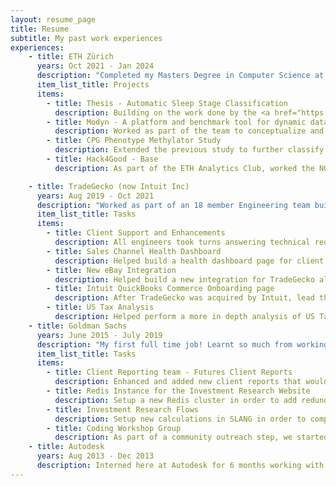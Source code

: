 ```yaml
---
layout: resume_page
title: Resume
subtitle: My past work experiences
experiences:
    - title: ETH Zürich
      years: Oct 2021 - Jan 2024
      description: "Completed my Masters Degree in Computer Science at ETH Zürich (5.4/6 CGPA), with a major in Machine Intelligence and a Minor in Data Management Systems. Though it was my first foray into Atrificial Intelligence, I've been constantly learning more about this field by studying different courses and working on various projects hands on. Equally interesting I've studied different systems for the management of data from cloud based systems to large scalable storage and processing systems like hadoop and spark."
      item_list_title: Projects
      items:
        - title: Thesis - Automatic Sleep Stage Classification
          description: Building on the work done by the <a href="https://ise.ethz.ch/">ISE Lab</a> in 2019 called <a href="https://www.research-collection.ethz.ch/handle/20.500.11850/342836">Spindle</a>, I worked on improving the performance (accuracy and mean F1) of the model by experimenting with different State of the Art vision models such as Vision Transformers, data augmentation techniques and sequential processing layers.
        - title: Modyn - A platform and benchmark tool for dynamic datasets
          description: Worked as part of the team to conceptualize and start building <a href="https://dl.acm.org/doi/abs/10.1145/3578356.3592585"> Modyn </a>, a platform and benchmark tool aimed specifically to handle the problem of retraining models during continual learning. 
        - title: CPG Phenotype Methylator Study
          description: Extended the previous study to further classify Cancers according to the CIMP subtype. This was done by applying the existing methodology on new datasets, as well as extension of the analysis to find further genetic pathways of interest.
        - title: Hack4Good - Base
          description: As part of the ETH Analytics Club, worked the NGO <a href="https://energy-base.org/">BASE</a> to analyze data generated from their app and provide reports that could be used by the NGO to monitor the performance. Additionally worked with them for a month to create a service to help provide this data directly to the application via REST Apis.

    - title: TradeGecko (now Intuit Inc)
      years: Aug 2019 - Oct 2021
      description: "Worked as part of an 18 member Engineering team building a SaaS Inventory management system for eCommerce. I worked mainly as part of the integrations team, enhancing the connections of TradeGecko to different eCommerce systems like Shopify, Amazon, QuickBooks, etc. Picked up Ruby on Rails and EmberJS from scratch."
      item_list_title: Tasks
      items:
        - title: Client Support and Enhancements
          description: All engineers took turns answering technical requests and bugs raised by clients. Involved looking through code and logs, working with different teams, fixing issues (short and long term) as well as replying / working with clients to handle the issue.
        - title: Sales Channel Health Dashboard
          description: Helped build a health dashboard page for client sales integrations to provide clients with information relating to the health of their integration along with action items they can take to improve the health and avoid future complications.
        - title: New eBay Integration
          description: Helped build a new integration for TradeGecko allowing clients to connect their eBay stores. We worked directly with eBay APIs as well as built an <a href="https://github.com/tradegecko/ebay_api">Open Source gem</a> to help others connect to eBay.
        - title: Intuit QuickBooks Commerce Onboarding page
          description: After TradeGecko was acquired by Intuit, lead the work to redesign and update the Onboarding page to work for new clients coming directly from QuickBooks.
        - title: US Tax Analysis
          description: Helped perform a more in depth analysis of US Tax calculations and their flows from Shopify into TradeGecko and into QuickBooks.
    - title: Goldman Sachs
      years: June 2015 - July 2019
      description: "My first full time job! Learnt so much from working with Linux, deploying large scale applications, working on support and debugging issues in real time to setting up SpringBoot servers with REST endpoints, learning a new propietary language SLANG and setting up a new Redis Cache instance."
      item_list_title: Tasks
      items:
        - title: Client Reporting team - Futures Client Reports
          description: Enhanced and added new client reports that would be sent out to clients daily. Edited SQL Stored Procedures as well as XML templates to correctly populate reports. Additionally helped build support tools to allow non technical teams to update and manage client reports on their own.
        - title: Redis Instance for the Investment Research Website
          description: Setup a new Redis cluster in order to add redundancy and improve performance of the GS Investment Research website.
        - title: Investment Research Flows
          description: Setup new calculations in SLANG in order to compute additional metrics based on Analyst inputs, and also helped build the flow to ensure their timely update on the Investment Research Website.
        - title: Coding Workshop Group
          description: As part of a community outreach step, we started an initiative in the Singapore office to organize simple coding workshops for secondary school kids using Raspberry Pis. The aim, to help encourage the next generation of coders, and also to encourage more females to be interested in coding.
    - title: Autodesk
      years: Aug 2013 - Dec 2013
      description: Interned here at Autodesk for 6 months working with the Dynamo team helping build out the products. Mainly worked on helping implement the 'Code Block' node - a block that could run basic code and return an output. In addition to the working, also added enhancements to highlight syntax errors thrown by the Dynamo compiler directly on the node.
---
```

